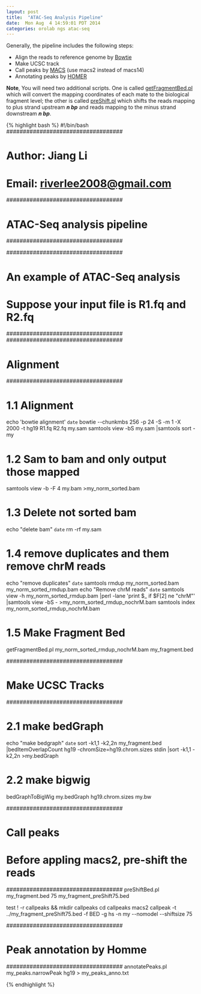 ```yaml
---
layout: post
title:  "ATAC-Seq Analysis Pipeline"
date:  Mon Aug  4 14:59:01 PDT 2014
categories: orolab ngs atac-seq
---
```


Generally, the pipeline includes the following steps:

* Align the reads to reference genome by [Bowtie][bowtie]
* Make UCSC track
* Call peaks by [MACS][macs] (use macs2 instead of macs14)
* Annotating peaks by [HOMER][homer]

**Note**, You will need two additional scripts. One is called [getFragmentBed.pl][getFragmentBed] which will convert the mapping coordinates of each mate to the biological fragment level; 
the other is called [preShift.pl][preShift] which shifts the reads mapping to plus strand upstream ***n bp*** and reads mapping to the minus strand downstream ***n bp***.

[bowtie]:  http://bowtie-bio.sourceforge.net/index.shtml
[macs]:    http://liulab.dfci.harvard.edu/MACS/
[getFragmentBed]: https://github.com/riverlee/ATAC/blob/master/code/getFragmentBed.pl
[homer]:   http://biowhat.ucsd.edu/homer/ngs/
[preShift]: https://github.com/riverlee/ATAC/blob/master/code/preShift.pl

{% highlight bash %}
#!/bin/bash
###################################
# Author: Jiang Li
# Email:  riverlee2008@gmail.com
###################################
# ATAC-Seq analysis pipeline
###################################


###################################
# An example of ATAC-Seq analysis
# Suppose your input file is R1.fq and R2.fq
###################################
###################################
# Alignment
###################################
# 1.1 Alignment 
echo 'bowtie alignment' `date`
bowtie --chunkmbs 256 -p 24 -S  -m 1 -X 2000  -t hg19  R1.fq R2.fq my.sam
samtools view -bS  my.sam |samtools sort - my

# 1.2 Sam to bam and only output those mapped
samtools view -b -F 4 my.bam >my_norm_sorted.bam

# 1.3 Delete not sorted bam
echo "delete bam" `date`
rm -rf my.sam

# 1.4 remove duplicates and them remove chrM reads
echo "remove duplicates" `date`
samtools rmdup  my_norm_sorted.bam my_norm_sorted_rmdup.bam
echo "Remove chrM reads" `date`
samtools view -h my_norm_sorted_rmdup.bam |perl -lane 'print $_ if $F[2] ne "chrM"' |samtools view -bS - >my_norm_sorted_rmdup_nochrM.bam
samtools index my_norm_sorted_rmdup_nochrM.bam

# 1.5 Make Fragment Bed 
getFragmentBed.pl my_norm_sorted_rmdup_nochrM.bam my_fragment.bed

###################################
# Make UCSC Tracks
###################################
# 2.1 make bedGraph
echo "make bedgraph" `date`
sort -k1,1 -k2,2n my_fragment.bed |bedItemOverlapCount hg19 -chromSize=hg19.chrom.sizes stdin |sort -k1,1 -k2,2n >my.bedGraph

# 2.2 make bigwig
bedGraphToBigWig my.bedGraph hg19.chrom.sizes my.bw


###################################
# Call peaks
# Before appling macs2, pre-shift the reads
###################################
preShiftBed.pl my_fragment.bed 75 my_fragment_preShift75.bed

test ! -r callpeaks && mkdir callpeaks
cd callpeaks
macs2 callpeak  -t ../my_fragment_preShift75.bed -f BED  -g hs -n my --nomodel --shiftsize 75

###################################
# Peak annotation by Homme
###################################
annotatePeaks.pl my_peaks.narrowPeak hg19 > my_peaks_anno.txt

{% endhighlight %}


